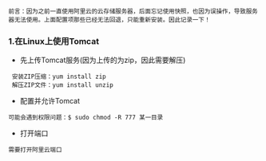 ```
前言：因为之前一直使用阿里云的云存储服务器，后面忘记使用快照，也因为误操作，导致服务器无法使用。上面配置项那些已经无法回退，只能重新安装。因此记录一下！
```
### 1.在Linux上使用Tomcat
- 先上传Tomcat服务(因为上传的为zip，因此需要解压)
```
 安装ZIP压缩：yum install zip
 解压ZIP文件：yum install unzip
```
- 配置并允许Tomcat
```
可能会遇到权限问题：$ sudo chmod -R 777 某一目录
```
- 打开端口
```
需要打开阿里云端口
```
